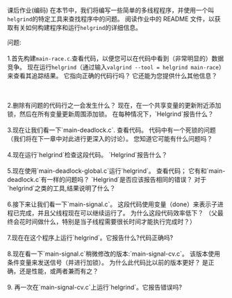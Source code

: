 课后作业(编码)
在本节中，我们将编写一些简单的多线程程序，并使用一个叫`helgrind`的特定工具来查找程序中的问题。
阅读作业中的 README 文件，以获取有关如何构建程序和运行`helgrind`的详细信息。

问题:
<br/>
<br/>
1.首先构建`main-race.c`.查看代码，以便您可以在代码中看到（非常明显的）数据竞争。 
现在运行`helgrind`（通过输入`valgrind --tool = helgrind main-race`）来查看其追踪结果。 
它指向正确的代码行吗？ 它还能为您提供什么其他信息？

<br/>
<br/>
2.删除有问题的代码行之一会发生什么？ 现在，在一个共享变量的更新附近添加锁，然后在所有变量更新周围添加锁。 
在每种情况下，`Helgrind`报告什么？

<br/>
<br/>
3.现在让我们看一下`main-deadlock.c`. 查看代码。 代码中有一个死锁的问题（我们将在下一章中对此进行更深入的讨论）。 您知道它可能有什么问题吗？
  
<br/>
<br/>
4.现在运行`helgrind`检查这段代码。 `Helgrind`报告什么？
 
<br/>
<br/>
5.现在使用`main-deadlock-global.c`运行`helgrind`。 查看代码；
它有和`main-deadlock.c`有一样的问题吗？ `Helgrind`是否应该报告相同的错误？ 对于`helgrind`之类的工具,结果说明了什么？
  
<br/>
<br/>
6.接下来让我们看一下`main-signal.c`。 这段代码使用变量（done）来表示子进程已完成，并且父线程现在可以继续运行了。 
为什么这段代码效率低下？ （父最终会花时间做什么，特别是当子线程需要很长时间才能执行完成时？）

<br/>
<br/>
7.现在在这个程序上运行`helgrind`。它报告什么?代码正确吗?

<br/>
<br/>
8.现在看一下`main-signal.c`稍微修改的版本:`main-signal-cv.c`。
该版本使用条件变量来发送信号（并进行加锁）。 为什么此代码比以前的版本更好？ 是正确，还是性能，或两者兼而有之？
  
<br/>
<br/>
9. 再一次在`main-signal-cv.c`上运行`helgrind`。它报告错误吗?


